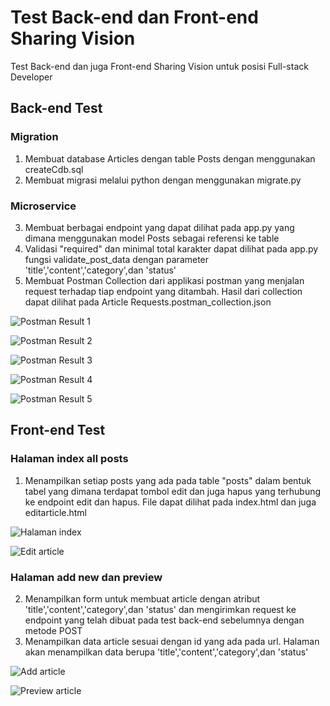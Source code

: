 # Test Back-end dan Front-end Sharing Vision

Test Back-end dan juga Front-end Sharing Vision untuk posisi Full-stack Developer

## Back-end Test

### Migration

1. Membuat database Articles dengan table Posts dengan menggunakan createCdb.sql
2. Membuat migrasi melalui python dengan menggunakan migrate.py

### Microservice

3. Membuat berbagai endpoint yang dapat dilihat pada app.py yang dimana menggunakan model Posts 
sebagai referensi ke table
4. Validasi "required" dan minimal total karakter dapat dilihat pada app.py fungsi validate_post_data
dengan parameter 'title','content','category',dan 'status'
5. Membuat Postman Collection dari applikasi postman yang menjalan request terhadap tiap endpoint yang ditambah.
Hasil dari collection dapat dilihat pada Article Requests.postman_collection.json

![Postman Result 1](./images/postman1.jpg)

![Postman Result 2](./images/postman2.jpg)

![Postman Result 3](./images/postman3.jpg)

![Postman Result 4](./images/postman4.jpg)

![Postman Result 5](./images/postman5.jpg)

## Front-end Test

### Halaman index all posts

1. Menampilkan setiap posts yang ada pada table "posts" dalam bentuk tabel yang dimana terdapat tombol edit dan juga
hapus yang terhubung ke endpoint edit dan hapus. File dapat dilihat pada index.html dan juga editarticle.html

![Halaman index](./images/indexhtml.jpg)

![Edit article](./images/editarticle.jpg)

### Halaman add new dan preview

2. Menampilkan form untuk membuat article dengan atribut 'title','content','category',dan 'status' dan mengirimkan
request ke endpoint yang telah dibuat pada test back-end sebelumnya dengan metode POST
3. Menampilkan data article sesuai dengan id yang ada pada url. Halaman akan menampilkan data berupa 
'title','content','category',dan 'status'

![Add article](./images/addarticle.jpg)

![Preview article](./images/previewarticle.jpg)

